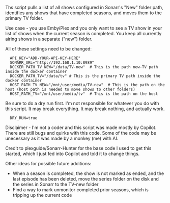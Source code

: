 Ths script pulls a list of all shows configured in Sonarr's "New" folder path, identifies any shows that have completed seasons, and moves them to the primary TV folder.

Use case - you use Emby/Plex and you only want to see a TV show in your list of shows when the current season is completed. You keep all currently airing shows in a separate ("new") folder.

All of these settings need to be changed:

      API_KEY="ADD-YOUR-API-KEY-HERE"
      SONARR_URL="http://192.168.1.10:8989"
      DOCKER_PATH_TV_NEW="/data/TV-new"  # This is the path new-TV path inside the docker container
      DOCKER_PATH_TV="/data/tv" # This is the primary TV path inside the docker container
      HOST_PATH_TV_NEW="/mnt/user/media/TV-new"  # This is the path on the host (host path is needed to move shows to other folders)
      HOST_PATH_TV="/mnt/user/media/tv"  # This is the path on the host

Be sure to do a dry run first. I'm not responsible for whatever you do with this script. It may break everything. It may break nothing, and actually work. 

      DRY_RUN=true  

Disclaimer - I'm not a coder and this script was made mostly by Copilot. There are still bugs and quirks with this code. Some of the code may be unecessary as it was made by a monkey (me) with AI.

Credit to plexguide/Sonarr-Hunter for the base code I used to get this started, which I just fed into Copilot and told it to change things. 

Other ideas for possible future additions:
- When a season is completed, the show is not marked as ended, and the last episode has been deleted, move the series folder on the disk and the series in Sonarr to the TV-new folder
- Find a way to mark unmonitor completed prior seasons, which is tripping up the current code

